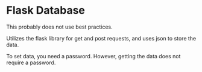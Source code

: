 # Flask Database

This probably does not use best practices.

Utilizes the flask library for get and post requests, and uses json to store the data.

To set data, you need a password. However, getting the data does not require a password.
